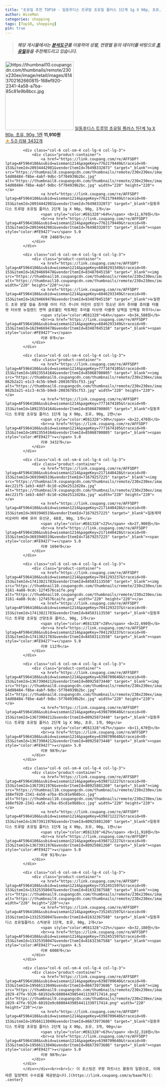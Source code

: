```yaml
---
title: "초유밀 추천 TOP10 - 일동후디스 트루맘 초유밀 플러스 1단계 1g X 90p, 초유, 90g, 1캔"
author: WiseMan
categories: shopping
tags: [Top10, shopping]
pin: true
---
```


> ##### 해당 게시물에서는 [**분석도구**](https://itemscout.io/)를 이용하여 **성별**, **연령별** 등의 데이터를 바탕으로 [**초유밀**](https://link.coupang.com/a/baae76)들을 추천해드리고 있습니다.
<div class="container"><div class="row">
            <div class="col-6 col-sm-4 col-lg-4 col-lg-3">
                <div class="product-container">
                    <a href="https://link.coupang.com/re/AFFSDP?lptag=AF5964186&subid=wiseman1214&pageKey=7771674105&traceid=V0-153&itemId=20982855289&vendorItemId=76498332053" target="_blank"><img src="https://thumbnail10.coupangcdn.com/thumbnails/remote/230x230ex/image/retail/images/8143702162660815-168ef920-2341-4a58-a7ba-85c81e9b8bcc.jpg" alt="https://thumbnail10.coupangcdn.com/thumbnails/remote/230x230ex/image/retail/images/8143702162660815-168ef920-2341-4a58-a7ba-85c81e9b8bcc.jpg" width="220" height="220"></a>
                    <a href="https://link.coupang.com/re/AFFSDP?lptag=AF5964186&subid=wiseman1214&pageKey=7771674105&traceid=V0-153&itemId=20982855289&vendorItemId=76498332053" target="_blank">일동후디스 트루맘 초유밀 플러스 1단계 1g X 90p, 초유, 90g, 1캔</a>
                    <span style="color:#E61328"></span> <b>11,910원</b>
                    <br><a href="https://link.coupang.com/re/AFFSDP?lptag=AF5964186&subid=wiseman1214&pageKey=7771674105&traceid=V0-153&itemId=20982855289&vendorItemId=76498332053" target="_blank"><span style="color:#FE9427">★</span> 5.0
                    리뷰 3432개</a>
                </div>
            </div>
            
            <div class="col-6 col-sm-4 col-lg-4 col-lg-3">
                <div class="product-container">
                    <a href="https://link.coupang.com/re/AFFSDP?lptag=AF5964186&subid=wiseman1214&pageKey=7762179449&traceid=V0-153&itemId=20934442981&vendorItemId=76498332073" target="_blank"><img src="https://thumbnail8.coupangcdn.com/thumbnails/remote/230x230ex/image/retail/images/8143702307621792-54d08484-f8be-4abf-9dbc-5f704939b2bc.jpg" alt="https://thumbnail8.coupangcdn.com/thumbnails/remote/230x230ex/image/retail/images/8143702307621792-54d08484-f8be-4abf-9dbc-5f704939b2bc.jpg" width="220" height="220"></a>
                    <a href="https://link.coupang.com/re/AFFSDP?lptag=AF5964186&subid=wiseman1214&pageKey=7762179449&traceid=V0-153&itemId=20934442981&vendorItemId=76498332073" target="_blank">일동후디스 트루맘 초유밀 플러스 2단계 1g X 90p, 90g, 1개</a>
                    <span style="color:#E61328">64%</span> <b>11,670원</b>
                    <br><a href="https://link.coupang.com/re/AFFSDP?lptag=AF5964186&subid=wiseman1214&pageKey=7762179449&traceid=V0-153&itemId=20934442981&vendorItemId=76498332073" target="_blank"><span style="color:#FE9427">★</span> 5.0
                    리뷰 2468개</a>
                </div>
            </div>
            
            <div class="col-6 col-sm-4 col-lg-4 col-lg-3">
                <div class="product-container">
                    <a href="https://link.coupang.com/re/AFFSDP?lptag=AF5964186&subid=wiseman1214&pageKey=6846293349&traceid=V0-153&itemId=16294669478&vendorItemId=83487045158" target="_blank"><img src="https://thumbnail10.coupangcdn.com/thumbnails/remote/230x230ex/image/vendor_inventory/a05b/3fbec13eb33a294d60bdcc9895b56f93fcd4c82f07e3802fe6ab24e179e9.png" alt="https://thumbnail10.coupangcdn.com/thumbnails/remote/230x230ex/image/vendor_inventory/a05b/3fbec13eb33a294d60bdcc9895b56f93fcd4c82f07e3802fe6ab24e179e9.png" width="220" height="220"></a>
                    <a href="https://link.coupang.com/re/AFFSDP?lptag=AF5964186&subid=wiseman1214&pageKey=6846293349&traceid=V0-153&itemId=16294669478&vendorItemId=83487045158" target="_blank">뉴질랜드 초유 분말 칼슘 츄어블 아이 키즈 주니어 어린이 성장기 청소년 유아 추어블 츄어볼 타블렛 타브렛 뉴질렌드 면역 글로불린 락토페린 추어볼 타브렛 타블랫 담백질 단벡질 파우더</a>
                    <span style="color:#E61328">64%</span> <b>34,580원</b>
                    <br><a href="https://link.coupang.com/re/AFFSDP?lptag=AF5964186&subid=wiseman1214&pageKey=6846293349&traceid=V0-153&itemId=16294669478&vendorItemId=83487045158" target="_blank"><span style="color:#FE9427">★</span> 
                    리뷰 0개</a>
                </div>
            </div>
            
            <div class="col-6 col-sm-4 col-lg-4 col-lg-3">
                <div class="product-container">
                    <a href="https://link.coupang.com/re/AFFSDP?lptag=AF5964186&subid=wiseman1214&pageKey=7771674105&traceid=V0-153&itemId=18923554164&vendorItemId=85068700805" target="_blank"><img src="https://thumbnail6.coupangcdn.com/thumbnails/remote/230x230ex/image/retail/images/8143702420813175-862b2a21-e1c3-4c5b-b9e8-20836785cf53.jpg" alt="https://thumbnail6.coupangcdn.com/thumbnails/remote/230x230ex/image/retail/images/8143702420813175-862b2a21-e1c3-4c5b-b9e8-20836785cf53.jpg" width="220" height="220"></a>
                    <a href="https://link.coupang.com/re/AFFSDP?lptag=AF5964186&subid=wiseman1214&pageKey=7771674105&traceid=V0-153&itemId=18923554164&vendorItemId=85068700805" target="_blank">일동후디스 트루맘 초유밀 플러스 1단계 1g X 90p, 초유, 90g, 2캔</a>
                    <span style="color:#E61328">30%</span> <b>22,470원</b>
                    <br><a href="https://link.coupang.com/re/AFFSDP?lptag=AF5964186&subid=wiseman1214&pageKey=7771674105&traceid=V0-153&itemId=18923554164&vendorItemId=85068700805" target="_blank"><span style="color:#FE9427">★</span> 5.0
                    리뷰 3432개</a>
                </div>
            </div>
            
            <div class="col-6 col-sm-4 col-lg-4 col-lg-3">
                <div class="product-container">
                    <a href="https://link.coupang.com/re/AFFSDP?lptag=AF5964186&subid=wiseman1214&pageKey=2171440428&traceid=V0-153&itemId=3693946519&vendorItemId=71679257225" target="_blank"><img src="https://thumbnail9.coupangcdn.com/thumbnails/remote/230x230ex/image/retail/images/283593839696027-4ec221f5-1eb3-4ddf-8c10-e26e2512d28a.jpg" alt="https://thumbnail9.coupangcdn.com/thumbnails/remote/230x230ex/image/retail/images/283593839696027-4ec221f5-1eb3-4ddf-8c10-e26e2512d28a.jpg" width="220" height="220"></a>
                    <a href="https://link.coupang.com/re/AFFSDP?lptag=AF5964186&subid=wiseman1214&pageKey=2171440428&traceid=V0-153&itemId=3693946519&vendorItemId=71679257225" target="_blank">일동제약 비오비타 배배 유아 유산균, 60포, 90g, 1개</a>
                    <span style="color:#E61328">22%</span> <b>27,900원</b>
                    <br><a href="https://link.coupang.com/re/AFFSDP?lptag=AF5964186&subid=wiseman1214&pageKey=2171440428&traceid=V0-153&itemId=3693946519&vendorItemId=71679257225" target="_blank"><span style="color:#FE9427">★</span> 5.0
                    리뷰 1694개</a>
                </div>
            </div>
            
            <div class="col-6 col-sm-4 col-lg-4 col-lg-3">
                <div class="product-container">
                    <a href="https://link.coupang.com/re/AFFSDP?lptag=AF5964186&subid=wiseman1214&pageKey=7041293237&traceid=V0-153&itemId=17413821783&vendorItemId=84583113550" target="_blank"><img src="https://thumbnail10.coupangcdn.com/thumbnails/remote/230x230ex/image/retail/images/2023/01/03/15/3/2cd1b22b-3161-4a88-9cdc-12f4576ca1fe.png" alt="https://thumbnail10.coupangcdn.com/thumbnails/remote/230x230ex/image/retail/images/2023/01/03/15/3/2cd1b22b-3161-4a88-9cdc-12f4576ca1fe.png" width="220" height="220"></a>
                    <a href="https://link.coupang.com/re/AFFSDP?lptag=AF5964186&subid=wiseman1214&pageKey=7041293237&traceid=V0-153&itemId=17413821783&vendorItemId=84583113550" target="_blank">일동후디스 트루맘 초유밀 산양초유 플러스, 90g, 1개</a>
                    <span style="color:#E61328">28%</span> <b>22,690원</b>
                    <br><a href="https://link.coupang.com/re/AFFSDP?lptag=AF5964186&subid=wiseman1214&pageKey=7041293237&traceid=V0-153&itemId=17413821783&vendorItemId=84583113550" target="_blank"><span style="color:#FE9427">★</span> 5.0
                    리뷰 112개</a>
                </div>
            </div>
            
            <div class="col-6 col-sm-4 col-lg-4 col-lg-3">
                <div class="product-container">
                    <a href="https://link.coupang.com/re/AFFSDP?lptag=AF5964186&subid=wiseman1214&pageKey=6398709640&traceid=V0-153&itemId=13673904212&vendorItemId=80925873440" target="_blank"><img src="https://thumbnail8.coupangcdn.com/thumbnails/remote/230x230ex/image/retail/images/8143702307621792-54d08484-f8be-4abf-9dbc-5f704939b2bc.jpg" alt="https://thumbnail8.coupangcdn.com/thumbnails/remote/230x230ex/image/retail/images/8143702307621792-54d08484-f8be-4abf-9dbc-5f704939b2bc.jpg" width="220" height="220"></a>
                    <a href="https://link.coupang.com/re/AFFSDP?lptag=AF5964186&subid=wiseman1214&pageKey=6398709640&traceid=V0-153&itemId=13673904212&vendorItemId=80925873440" target="_blank">일동후디스 트루맘 초유밀 플러스 2단계 1g X 90p, 초유, 1개, 90g</a>
                    <span style="color:#E61328">67%</span> <b>11,670원</b>
                    <br><a href="https://link.coupang.com/re/AFFSDP?lptag=AF5964186&subid=wiseman1214&pageKey=6398709640&traceid=V0-153&itemId=13673904212&vendorItemId=80925873440" target="_blank"><span style="color:#FE9427">★</span> 5.0
                    리뷰 98개</a>
                </div>
            </div>
            
            <div class="col-6 col-sm-4 col-lg-4 col-lg-3">
                <div class="product-container">
                    <a href="https://link.coupang.com/re/AFFSDP?lptag=AF5964186&subid=wiseman1214&pageKey=6398712227&traceid=V0-153&itemId=13673911976&vendorItemId=80925881260" target="_blank"><img src="https://thumbnail10.coupangcdn.com/thumbnails/remote/230x230ex/image/retail/images/8143702162660815-168ef920-2341-4a58-a7ba-85c81e9b8bcc.jpg" alt="https://thumbnail10.coupangcdn.com/thumbnails/remote/230x230ex/image/retail/images/8143702162660815-168ef920-2341-4a58-a7ba-85c81e9b8bcc.jpg" width="220" height="220"></a>
                    <a href="https://link.coupang.com/re/AFFSDP?lptag=AF5964186&subid=wiseman1214&pageKey=6398712227&traceid=V0-153&itemId=13673911976&vendorItemId=80925881260" target="_blank">일동후디스 트루맘 초유밀 플러스 1단계 1g X 90p, 초유, 90g, 1캔</a>
                    <span style="color:#E61328">62%</span> <b>11,910원</b>
                    <br><a href="https://link.coupang.com/re/AFFSDP?lptag=AF5964186&subid=wiseman1214&pageKey=6398712227&traceid=V0-153&itemId=13673911976&vendorItemId=80925881260" target="_blank"><span style="color:#FE9427">★</span> 5.0
                    리뷰 91개</a>
                </div>
            </div>
            
            <div class="col-6 col-sm-4 col-lg-4 col-lg-3">
                <div class="product-container">
                    <a href="https://link.coupang.com/re/AFFSDP?lptag=AF5964186&subid=wiseman1214&pageKey=7352451597&traceid=V0-153&itemId=13325358047&vendorItemId=81632367588" target="_blank"><img src="https://thumbnail9.coupangcdn.com/thumbnails/remote/230x230ex/image/vendor_inventory/04de/9a76e529c2486a4630b8ad64bcb70da90cf5afebfc61eb14a4282f745ef6.png" alt="https://thumbnail9.coupangcdn.com/thumbnails/remote/230x230ex/image/vendor_inventory/04de/9a76e529c2486a4630b8ad64bcb70da90cf5afebfc61eb14a4282f745ef6.png" width="220" height="220"></a>
                    <a href="https://link.coupang.com/re/AFFSDP?lptag=AF5964186&subid=wiseman1214&pageKey=7352451597&traceid=V0-153&itemId=13325358047&vendorItemId=81632367588" target="_blank">일동후디스 초유밀플러스 스틱분유 1단계, 초유, 90g, 2개</a>
                    <span style="color:#E61328">22%</span> <b>32,180원</b>
                    <br><a href="https://link.coupang.com/re/AFFSDP?lptag=AF5964186&subid=wiseman1214&pageKey=7352451597&traceid=V0-153&itemId=13325358047&vendorItemId=81632367588" target="_blank"><span style="color:#FE9427">★</span> 4.5
                    리뷰 6008개</a>
                </div>
            </div>
            
            <div class="col-6 col-sm-4 col-lg-4 col-lg-3">
                <div class="product-container">
                    <a href="https://link.coupang.com/re/AFFSDP?lptag=AF5964186&subid=wiseman1214&pageKey=6398709640&traceid=V0-153&itemId=19566113049&vendorItemId=86673973686" target="_blank"><img src="https://thumbnail9.coupangcdn.com/thumbnails/remote/230x230ex/image/retail/images/05849cd0-2829-47fe-9320-68192e9c68084439854411330717414.png" alt="https://thumbnail9.coupangcdn.com/thumbnails/remote/230x230ex/image/retail/images/05849cd0-2829-47fe-9320-68192e9c68084439854411330717414.png" width="220" height="220"></a>
                    <a href="https://link.coupang.com/re/AFFSDP?lptag=AF5964186&subid=wiseman1214&pageKey=6398709640&traceid=V0-153&itemId=19566113049&vendorItemId=86673973686" target="_blank">일동후디스 트루맘 초유밀 플러스 2단계 1g X 90p, 초유, 3개, 90g</a>
                    <span style="color:#E61328">63%</span> <b>32,310원</b>
                    <br><a href="https://link.coupang.com/re/AFFSDP?lptag=AF5964186&subid=wiseman1214&pageKey=6398709640&traceid=V0-153&itemId=19566113049&vendorItemId=86673973686" target="_blank"><span style="color:#FE9427">★</span> 5.0
                    리뷰 98개</a>
                </div>
            </div>
            </div></div><br><br>[👉 이 포스팅은 쿠팡 파트너스 활동의 일환으로, 이에 따른 일정액의 수수료를 제공받습니다.](https://link.coupang.com/a/baae76){: .center}